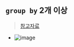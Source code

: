 ## `group by` 2개 이상
> [참고자료](https://codingdog.tistory.com/entry/sql-group-by-2%EA%B0%9C-%EC%9D%B4%EC%83%81-%EB%82%98%EB%88%8C-%EA%B8%B0%EC%A4%80%EC%9D%84-select-%EC%A0%88%EC%97%90%EB%8F%84-%EB%98%91%EA%B0%99%EC%9D%B4-%EC%A0%81%EC%96%B4%EC%A3%BC%EB%A9%B4-%EB%90%9C%EB%8B%A4)
- ![image](https://github.com/hyunolike/info-docs/assets/61215550/84056bc0-33ca-4da2-90da-c76835e635b6)


